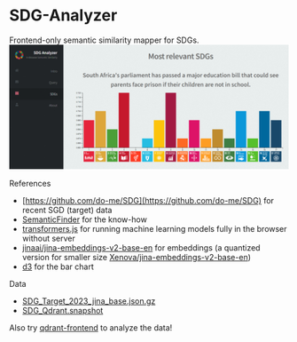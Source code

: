 # SDG-Analyzer
Frontend-only semantic similarity mapper for SDGs.
![SDG-Analyzer](SDG-Analyzer.png)

References
- [https://github.com/do-me/SDG](https://github.com/do-me/SDG) for recent SGD (target) data
- [SemanticFinder](https://do-me.github.io/SemanticFinder/) for the know-how 
- [transformers.js](https://github.com/xenova/transformers.js) for running machine learning models fully in the browser without server
- [jinaai/jina-embeddings-v2-base-en](https://huggingface.co/jinaai/jina-embeddings-v2-base-en) for embeddings (a quantized version for smaller size [Xenova/jina-embeddings-v2-base-en](https://huggingface.co/Xenova/jina-embeddings-v2-base-en))
- [d3](https://d3js.org/) for the bar chart

Data 
- [SDG_Target_2023_jina_base.json.gz](https://github.com/do-me/SDG-Analyzer/blob/main/assets/SDG_Target_2023_jina_base.json.gz)
- [SDG_Qdrant.snapshot](https://github.com/do-me/SDG-Analyzer/blob/main/SDG_Qdrant.snapshot)

Also try [qdrant-frontend](https://do-me.github.io/qdrant-frontend/) to analyze the data!
